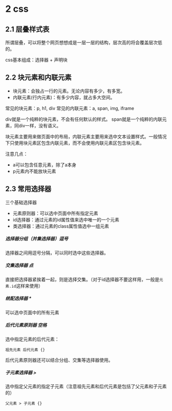 # 2 css

## 2.1 层叠样式表

所谓层叠，可以将整个网页想想成是一层一层的结构，层次高的将会覆盖层次低的。

css基本组成：选择器 + 声明块

## 2.2 块元素和内联元素

- 块元素：会独占一行的元素。无论内容有多少，有多宽。
- 内联元素(行内元素)：有多少内容，就占多大空间。

常见的块元素：p, h1, div
常见的内联元素：a, span, img, iframe

div就是一个纯粹的块元素，不会有任何默认的样式。
span就是一个纯粹的内联元素，同div一样，没有语义。

块元素主要用来做页面中的布局，内联元素主要用来选中文本设置样式。一般情况下只使用块元素区包含内联元素，而不会使用内联元素区包含块元素。

注意几点：

- a可以包含任意元素，除了a本身
- p元素内不能放块元素

## 2.3 常用选择器

三个基础选择器

- 元素原则器：可以选中页面中所有指定元素
- id选择器：通过元素的id属性值来选中唯一的一个元素
- 类选择器：通过元素的class属性值选中一组元素

##### 选择器分组（并集选择器）逗号

选择器之间用逗号分隔，可以同时选中这些选择器。

##### 交集选择器 点

直接把选择器紧挨着一起，则是选择交集。（对于id选择器不要这样用，一般是`元素.id`这样来使用）

##### 统配选择器 *

可以选中页面中的所有元素

##### 后代元素原则器 空格

选中指定元素的后代元素：

```
祖先元素 后代元素 {}
```

后代元素原则器还可以结合分组、交集等选择器使用。

##### 子元素选择器 >

选中指定父元素的指定子元素（注意祖先元素和后代元素是包括了父元素和子元素的）

```
父元素 > 子元素 {}
```
